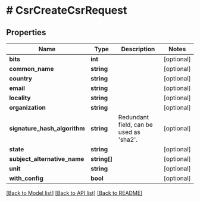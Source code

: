 # # CsrCreateCsrRequest

## Properties

Name | Type | Description | Notes
------------ | ------------- | ------------- | -------------
**bits** | **int** |  | [optional]
**common_name** | **string** |  | [optional]
**country** | **string** |  | [optional]
**email** | **string** |  | [optional]
**locality** | **string** |  | [optional]
**organization** | **string** |  | [optional]
**signature_hash_algorithm** | **string** | Redundant field, can be used as &#39;sha2&#39;. | [optional]
**state** | **string** |  | [optional]
**subject_alternative_name** | **string[]** |  | [optional]
**unit** | **string** |  | [optional]
**with_config** | **bool** |  | [optional]

[[Back to Model list]](../../README.md#models) [[Back to API list]](../../README.md#endpoints) [[Back to README]](../../README.md)
